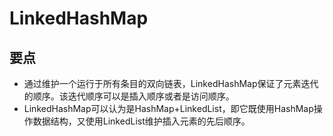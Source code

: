 # LinkedHashMap
## 要点
+ 通过维护一个运行于所有条目的双向链表，LinkedHashMap保证了元素迭代的顺序。该迭代顺序可以是插入顺序或者是访问顺序。
+ LinkedHashMap可以认为是HashMap+LinkedList，即它既使用HashMap操作数据结构，又使用LinkedList维护插入元素的先后顺序。